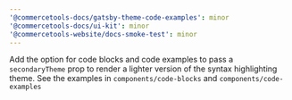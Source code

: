 ```yaml
---
'@commercetools-docs/gatsby-theme-code-examples': minor
'@commercetools-docs/ui-kit': minor
'@commercetools-website/docs-smoke-test': minor
---
```


Add the option for code blocks and code examples to pass a `secondaryTheme` prop to render a lighter version of the syntax highlighting theme. See the examples in `components/code-blocks` and `components/code-examples`

